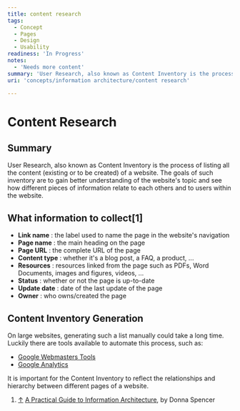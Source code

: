 ```yaml
---
title: content research
tags:
  - Concept
  - Pages
  - Design
  - Usability
readiness: 'In Progress'
notes:
  - 'Needs more content'
summary: 'User Research, also known as Content Inventory is the process of listing all the content (existing or to be created) of a website. The goals of such inventory are to gain better understanding of the website''s topic and see how different pieces of information relate to each others and to users within the website.'
uri: 'concepts/information architecture/content research'

---
```

# Content Research

## Summary

User Research, also known as Content Inventory is the process of listing all the content (existing or to be created) of a website. The goals of such inventory are to gain better understanding of the website's topic and see how different pieces of information relate to each others and to users within the website.

## What information to collect[1]

-   **Link name** : the label used to name the page in the website's navigation
-   **Page name** : the main heading on the page
-   **Page URL** : the complete URL of the page
-   **Content type** : whether it's a blog post, a FAQ, a product, ...
-   **Resources** : resources linked from the page such as PDFs, Word Documents, images and figures, videos, ...
-   **Status** : whether or not the page is up-to-date
-   **Update date** : date of the last update of the page
-   **Owner** : who owns/created the page

## Content Inventory Generation

On large websites, generating such a list manually could take a long time. Luckily there are tools available to automate this process, such as:

-   [Google Webmasters Tools](https://www.google.com/webmasters/tools/home)
-   [Google Analytics](https://www.google.com/analytics/web/)

It is important for the Content Inventory to reflect the relationships and hierarchy between different pages of a website.

1.  <span class="mw-cite-backlink">[↑](#cite_ref-info-to-collect_1-0)</span> <span class="reference-text">[A Practical Guide to Information Architecture](http://www.fivesimplesteps.com/products/a-practical-guide-to-information-architecture), by Donna Spencer</span>

